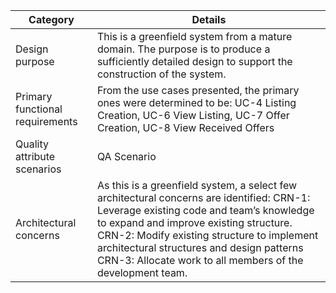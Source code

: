 | Category| Details|
| ---| --- |
| Design purpose| This is a greenfield system from a mature domain. The purpose is to produce a sufficiently detailed design to support the construction of the system.|
| Primary functional requirements | From the use cases presented, the primary ones were determined to be: UC-4 Listing Creation, UC-6 View Listing, UC-7 Offer Creation, UC-8 View Received Offers|
| Quality attribute scenarios| QA Scenario| 
| Architectural concerns| As this is a greenfield system, a select few architectural concerns are identified: CRN-1: Leverage existing code and team’s knowledge to expand and improve existing structure. CRN-2: Modify existing structure to implement architectural structures and design patterns CRN-3: Allocate work to all members of the development team.                                        |
